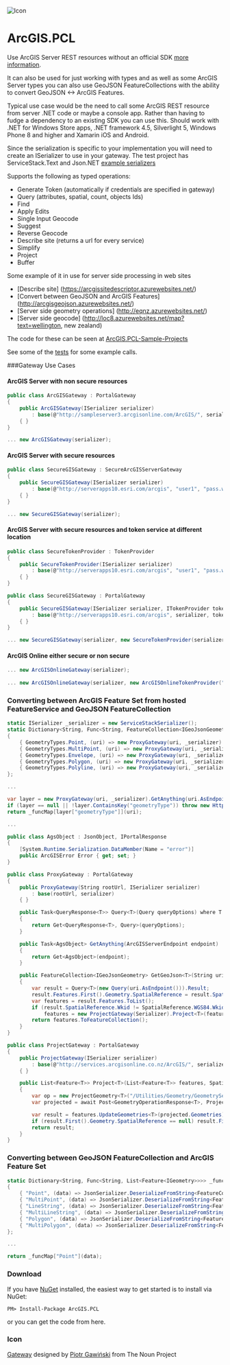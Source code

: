 ![Icon](https://raw.githubusercontent.com/davetimmins/ArcGIS.PCL/master/gateway.png)
# ArcGIS.PCL

Use ArcGIS Server REST resources without an official SDK [more information](http://davetimmins.com/2013/July/ArcGIS-PCL/).

It can also be used for just working with types and as well as some ArcGIS Server types you can also use GeoJSON FeatureCollections with the ability to convert GeoJSON <-> ArcGIS Features.

Typical use case would be the need to call some ArcGIS REST resource from server .NET code or maybe a console app. Rather than having to fudge a dependency to an existing SDK you can use this. 
Should work with .NET for Windows Store apps, .NET framework 4.5, Silverlight 5, Windows Phone 8 and higher and Xamarin iOS and Android.

Since the serialization is specific to your implementation you will need to create an ISerializer to use in your gateway. The test project has ServiceStack.Text and Json.NET [example serializers](https://github.com/davetimmins/ArcGIS.PCL/blob/dev/ArcGIS.Test/ISerializer.cs) 

Supports the following as typed operations:

 - Generate Token (automatically if credentials are specified in gateway)
 - Query (attributes, spatial, count, objects Ids)
 - Find
 - Apply Edits
 - Single Input Geocode
 - Suggest
 - Reverse Geocode
 - Describe site (returns a url for every service)
 - Simplify
 - Project
 - Buffer

Some example of it in use for server side processing in web sites

 - [Describe site] (https://arcgissitedescriptor.azurewebsites.net/)
 - [Convert between GeoJSON and ArcGIS Features] (http://arcgisgeojson.azurewebsites.net/)
 - [Server side geometry operations] (http://eqnz.azurewebsites.net/)
 - [Server side geocode] (http://loc8.azurewebsites.net/map?text=wellington, new zealand)
 
The code for these can be seen at [ArcGIS.PCL-Sample-Projects](https://github.com/davetimmins/ArcGIS.PCL-Sample-Projects)

See some of the [tests](https://github.com/davetimmins/ArcGIS.PCL/blob/dev/ArcGIS.Test/ArcGISGatewayTests.cs) for some example calls.

###Gateway Use Cases

#### ArcGIS Server with non secure resources
```csharp
public class ArcGISGateway : PortalGateway
{
    public ArcGISGateway(ISerializer serializer)
        : base(@"http://sampleserver3.arcgisonline.com/ArcGIS/", serializer)
    { }
}

... new ArcGISGateway(serializer);
```
#### ArcGIS Server with secure resources
```csharp
public class SecureGISGateway : SecureArcGISServerGateway
{
    public SecureGISGateway(ISerializer serializer)
        : base(@"http://serverapps10.esri.com/arcgis", "user1", "pass.word1", serializer)
    { }
}

... new SecureGISGateway(serializer);
```
#### ArcGIS Server with secure resources and token service at different location
```csharp
public class SecureTokenProvider : TokenProvider
{
    public SecureTokenProvider(ISerializer serializer)
        : base(@"http://serverapps10.esri.com/arcgis", "user1", "pass.word1", serializer)
    { }
}

public class SecureGISGateway : PortalGateway
{
    public SecureGISGateway(ISerializer serializer, ITokenProvider tokenProvider)
        : base(@"http://serverapps10.esri.com/arcgis", serializer, tokenProvider)
    { }
}

... new SecureGISGateway(serializer, new SecureTokenProvider(serializer));
```

#### ArcGIS Online either secure or non secure  
```csharp
... new ArcGISOnlineGateway(serializer);
 
... new ArcGISOnlineGateway(serializer, new ArcGISOnlineTokenProvider("user", "pass", serializer));
```
### Converting between ArcGIS Feature Set from hosted FeatureService and GeoJSON FeatureCollection
```csharp
static ISerializer _serializer = new ServiceStackSerializer();
static Dictionary<String, Func<String, FeatureCollection<IGeoJsonGeometry>>> _funcMap = new Dictionary<String, Func<String, FeatureCollection<IGeoJsonGeometry>>>
{
    { GeometryTypes.Point, (uri) => new ProxyGateway(uri, _serializer).GetGeoJson<Point>(uri) },
    { GeometryTypes.MultiPoint, (uri) => new ProxyGateway(uri, _serializer).GetGeoJson<MultiPoint>(uri) },
    { GeometryTypes.Envelope, (uri) => new ProxyGateway(uri, _serializer).GetGeoJson<Extent>(uri) },
    { GeometryTypes.Polygon, (uri) => new ProxyGateway(uri, _serializer).GetGeoJson<Polygon>(uri) },
    { GeometryTypes.Polyline, (uri) => new ProxyGateway(uri, _serializer).GetGeoJson<Polyline>(uri) }
};

...

var layer = new ProxyGateway(uri, _serializer).GetAnything(uri.AsEndpoint());
if (layer == null || !layer.ContainsKey("geometryType")) throw new HttpException("You must enter a valid layer url.");
return _funcMap[layer["geometryType"]](uri);

...

public class AgsObject : JsonObject, IPortalResponse
{
    [System.Runtime.Serialization.DataMember(Name = "error")]
    public ArcGISError Error { get; set; }
}

public class ProxyGateway : PortalGateway
{
    public ProxyGateway(String rootUrl, ISerializer serializer)
        : base(rootUrl, serializer)
    { }

    public Task<QueryResponse<T>> Query<T>(Query queryOptions) where T : IGeometry
    {
        return Get<QueryResponse<T>, Query>(queryOptions);
    }

    public Task<AgsObject> GetAnything(ArcGISServerEndpoint endpoint)
    {
        return Get<AgsObject>(endpoint);
    }

    public FeatureCollection<IGeoJsonGeometry> GetGeoJson<T>(String uri) where T : IGeometry
    {
        var result = Query<T>(new Query(uri.AsEndpoint())).Result;
        result.Features.First().Geometry.SpatialReference = result.SpatialReference;
        var features = result.Features.ToList();
        if (result.SpatialReference.Wkid != SpatialReference.WGS84.Wkid)
            features = new ProjectGateway(Serializer).Project<T>(features, SpatialReference.WGS84);
        return features.ToFeatureCollection();
    }
}

public class ProjectGateway : PortalGateway
{
    public ProjectGateway(ISerializer serializer)
        : base(@"http://services.arcgisonline.co.nz/ArcGIS/", serializer)
    { }

    public List<Feature<T>> Project<T>(List<Feature<T>> features, SpatialReference outputSpatialReference) where T : IGeometry
    {
        var op = new ProjectGeometry<T>("/Utilities/Geometry/GeometryServer".AsEndpoint(), features, outputSpatialReference);
        var projected = await Post<GeometryOperationResponse<T>, ProjectGeometry<T>>(op);

        var result = features.UpdateGeometries<T>(projected.Geometries);
        if (result.First().Geometry.SpatialReference == null) result.First().Geometry.SpatialReference = outputSpatialReference;
        return result;
    }
}

```
### Converting between GeoJSON FeatureCollection and ArcGIS Feature Set
```csharp
static Dictionary<String, Func<String, List<Feature<IGeometry>>>> _funcMap = new Dictionary<String, Func<String, List<Feature<IGeometry>>>>
{
    { "Point", (data) => JsonSerializer.DeserializeFromString<FeatureCollection<GeoJsonPoint>>(data).ToFeatures<GeoJsonPoint>() },
    { "MultiPoint", (data) => JsonSerializer.DeserializeFromString<FeatureCollection<GeoJsonLineString>>(data).ToFeatures<GeoJsonLineString>() },
    { "LineString", (data) => JsonSerializer.DeserializeFromString<FeatureCollection<GeoJsonLineString>>(data).ToFeatures<GeoJsonLineString>() },
    { "MultiLineString", (data) => JsonSerializer.DeserializeFromString<FeatureCollection<GeoJsonLineString>>(data).ToFeatures<GeoJsonLineString>() },
    { "Polygon", (data) => JsonSerializer.DeserializeFromString<FeatureCollection<GeoJsonPolygon>>(data).ToFeatures<GeoJsonPolygon>() },
    { "MultiPolygon", (data) => JsonSerializer.DeserializeFromString<FeatureCollection<GeoJsonMultiPolygon>>(data).ToFeatures<GeoJsonMultiPolygon>() }
};

...

return _funcMap["Point"](data);
```

### Download
If you have [NuGet](http://nuget.org) installed, the easiest way to get started is to install via NuGet:

    PM> Install-Package ArcGIS.PCL

or you can get the code from here.

### Icon

[Gateway](http://thenounproject.com/term/gateway/5477/) designed by [Piotr Gawiński](http://thenounproject.com/Piotrek/) from The Noun Project

